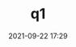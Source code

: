 ---
title: q1
category: c1
question: q1
answers:
   - huey oooooooooo
   - dewey ooooooooooo
   - louie pppppppppp
   - fred ooooooooooo
correctAnswer: 1
hint: hint three
date: 2021-09-22 17:29
---
